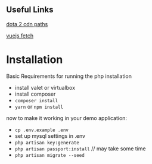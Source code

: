 ## Useful Links

[dota 2 cdn paths](http://dev.dota2.com/showthread.php?t=58317)

[vuejs fetch](https://github.com/pagekit/vue-resource)


# Installation

Basic Requirements for running the php installation
* install valet or virtualbox
* install composer
* `composer install`
* `yarn` or `npm install`

now to make it working in your demo application:
* `cp .env.example .env`
* set up mysql settings in .env
* `php artisan key:generate`
* `php artisan passport:install` // may take some time
* `php artisan migrate --seed`